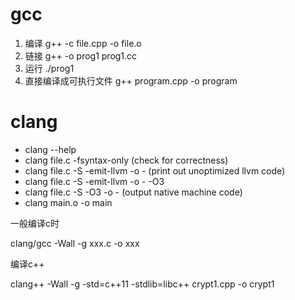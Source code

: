 # gcc
1. 编译
    g++ -c file.cpp -o file.o
2. 链接
    g++ -o prog1 prog1.cc
3. 运行
    ./prog1
4. 直接编译成可执行文件
    g++ program.cpp -o program

# clang

- clang --help
- clang file.c -fsyntax-only (check for correctness)
- clang file.c -S -emit-llvm -o - (print out unoptimized llvm code)
- clang file.c -S -emit-llvm -o - -O3
- clang file.c -S -O3 -o - (output native machine code)
- clang main.o -o main

一般编译c时

clang/gcc -Wall -g xxx.c -o xxx

编译c++

clang++ -Wall -g -std=c++11 -stdlib=libc++ crypt1.cpp -o crypt1